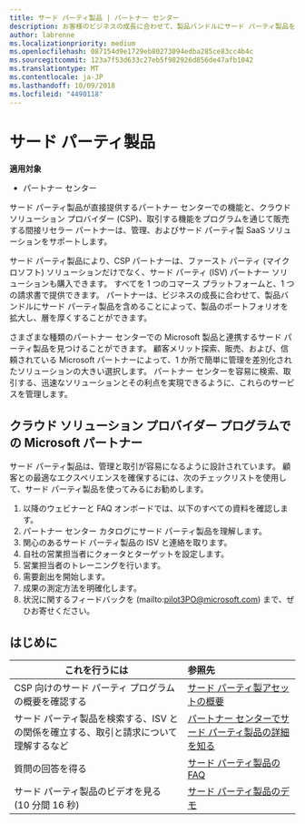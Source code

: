 ```yaml
---
title: サード パーティ製品 | パートナー センター
description: お客様のビジネスの成長に合わせて、製品バンドルにサード パーティ製品を含めることによって、製品のポートフォリオを拡大し、層を厚くすることができます。
author: labrenne
ms.localizationpriority: medium
ms.openlocfilehash: 087154d9e1729eb80273094edba285ce83cc4b4c
ms.sourcegitcommit: 123a7f53d633c27eb5f982926d856de47afb1042
ms.translationtype: MT
ms.contentlocale: ja-JP
ms.lasthandoff: 10/09/2018
ms.locfileid: "4490118"
---
```

# <a name="third-party-offers"></a>サード パーティ製品 

**適用対象**

- パートナー センター

サード パーティ製品が直接提供するパートナー センターでの機能と、クラウド ソリューション プロバイダー (CSP)、取引する機能をプログラムを通じて販売する間接リセラー パートナーは、管理、およびサード パーティ製 SaaS ソリューションをサポートします。  

サード パーティ製品により、CSP パートナーは、ファースト パーティ (マイクロソフト) ソリューションだけでなく、サード パーティ (ISV) パートナー ソリューションも購入できます。 すべてを 1 つのコマース プラットフォームと、1 つの請求書で提供できます。  パートナーは、ビジネスの成長に合わせて、製品バンドルにサード パーティ製品を含めることによって、製品のポートフォリオを拡大し、層を厚くすることができます。 

さまざまな種類のパートナー センターでの Microsoft 製品と連携するサード パーティ製品を見つけることができます。 顧客メリット探索、販売、および、信頼されている Microsoft パートナーによって、1 か所で簡単に管理を差別化されたソリューションの大きい選択します。 パートナー センターを容易に検索、取引する、迅速なソリューションとその利点を実現できるように、これらのサービスを管理します。

## <a name="microsoft-partners-in-the-cloud-solution-provider-program"></a>クラウド ソリューション プロバイダー プログラムでの Microsoft パートナー

サード パーティ製品は、管理と取引が容易になるように設計されています。 顧客との最適なエクスペリエンスを確保するには、次のチェックリストを使用して、サード パーティ製品を使ってみるにお勧めします。

1. 以降のウェビナーと FAQ オンボードでは、以下のすべての資料を確認します。
2. パートナー センター カタログにサード パーティ製品を理解します。
3. 関心のあるサード パーティ製品の ISV と連絡を取ります。
4. 自社の営業担当者にクォータとターゲットを設定します。
5. 営業担当者のトレーニングを行います。
6. 需要創出を開始します。
7. 成果の測定方法を明確化します。
8. 状況に関するフィードバックを (mailto:pilot3PO@microsoft.com) まで、ぜひお寄せください。

## <a name="get-started"></a>はじめに 

|**これを行うには**   |**参照先**   |
|------------------|:--------------------|
|CSP 向けのサード パーティ プログラムの概要を確認する  |[サード パーティ製アセットの概要]( http://assetsprod.microsoft.com/mpn/third-party-offers-overview.pptx)|
|サード パーティ製品を検索する、ISV との関係を確立する、取引と請求について理解するなど| [パートナー センターでサード パーティ製品の詳細を知る](third-party-help.md) |
|質問の回答を得る| [サード パーティ製品の FAQ](http://assetsprod.microsoft.com/mpn/third-party-offers-faq.docx) |
|サード パーティ製品のビデオを見る (10 分間 16 秒)   |[サード パーティ製品のデモ](http://assetsprod.microsoft.com/mpn/third-party-offers-demo.wma)|


